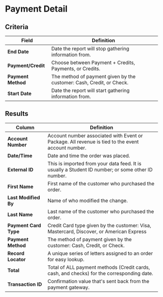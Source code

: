 # Payment Detail

## Criteria

| **Field** | **Definition** |
| --- | --- |
| **End Date** | Date the report will stop gathering information from. |
| **Payment/Credit** | Choose between Payment + Credits, Payments, or Credits. |
| **Payment Method** | The method of payment given by the customer: Cash, Credit, or Check. |
| **Start Date** | Date the report will start gathering information from. |

## Results

| **Column** | **Definition** |
| --- | --- |
| **Account Number** | Account number associated with Event or Package. All revenue is tied to the event account number. |
| **Date/Time** | Date and time the order was placed.|
| **External ID** | This is imported from your data feed. It is usually a Student ID number; or some other ID number. |
| **First Name** | First name of the customer who purchased the order. |
| **Last Modified By** | Name of who modified the change. |
| **Last Name** | Last name of the customer who purchased the order. |
| **Payment Card Type** | Credit Card type given by the customer: Visa, Mastercard, Discover, or American Express|
| **Payment Method** | The method of payment given by the customer: Cash, Credit, or Check. |
| **Record Locator** | A unique series of letters assigned to an order for easy lookup. |
| **Total** | Total of ALL payment methods (Credit cards, cash, and checks) for the corresponding date. |
| **Transaction ID** | Confirmation value that's sent back from the payment gateway. |

